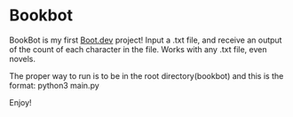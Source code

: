 # Bookbot
BookBot is my first [Boot.dev](https://www.boot.dev) project!
Input a .txt file, and receive an output of the count of each character in the file. Works with any .txt file, even novels.

The proper way to run is to be in the root directory(bookbot) and this is the format:
python3 main.py **<path-to-file>**

Enjoy!

